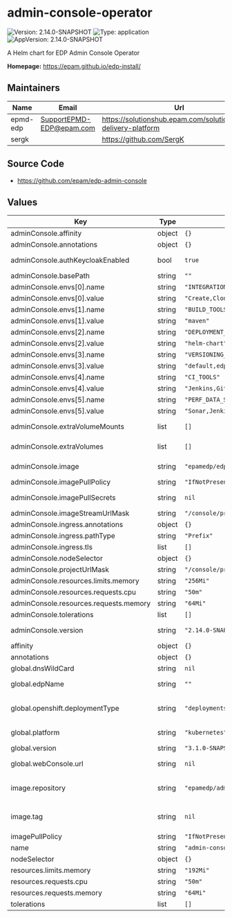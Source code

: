 # admin-console-operator

![Version: 2.14.0-SNAPSHOT](https://img.shields.io/badge/Version-2.14.0--SNAPSHOT-informational?style=flat-square) ![Type: application](https://img.shields.io/badge/Type-application-informational?style=flat-square) ![AppVersion: 2.14.0-SNAPSHOT](https://img.shields.io/badge/AppVersion-2.14.0--SNAPSHOT-informational?style=flat-square)

A Helm chart for EDP Admin Console Operator

**Homepage:** <https://epam.github.io/edp-install/>

## Maintainers

| Name | Email | Url |
| ---- | ------ | --- |
| epmd-edp | <SupportEPMD-EDP@epam.com> | <https://solutionshub.epam.com/solution/epam-delivery-platform> |
| sergk |  | <https://github.com/SergK> |

## Source Code

* <https://github.com/epam/edp-admin-console>

## Values

| Key | Type | Default | Description |
|-----|------|---------|-------------|
| adminConsole.affinity | object | `{}` |  |
| adminConsole.annotations | object | `{}` |  |
| adminConsole.authKeycloakEnabled | bool | `true` | Authentication Keycloak enabled/disabled |
| adminConsole.basePath | string | `""` | Base path for Admin Console URL |
| adminConsole.envs[0].name | string | `"INTEGRATION_STRATEGIES"` |  |
| adminConsole.envs[0].value | string | `"Create,Clone,Import"` |  |
| adminConsole.envs[1].name | string | `"BUILD_TOOLS"` |  |
| adminConsole.envs[1].value | string | `"maven"` |  |
| adminConsole.envs[2].name | string | `"DEPLOYMENT_SCRIPT"` |  |
| adminConsole.envs[2].value | string | `"helm-chart"` |  |
| adminConsole.envs[3].name | string | `"VERSIONING_TYPES"` |  |
| adminConsole.envs[3].value | string | `"default,edp"` |  |
| adminConsole.envs[4].name | string | `"CI_TOOLS"` |  |
| adminConsole.envs[4].value | string | `"Jenkins,GitLab CI"` |  |
| adminConsole.envs[5].name | string | `"PERF_DATA_SOURCES"` |  |
| adminConsole.envs[5].value | string | `"Sonar,Jenkins,GitLab"` |  |
| adminConsole.extraVolumeMounts | list | `[]` | Additional volumeMounts to be added to the container |
| adminConsole.extraVolumes | list | `[]` | Additional volumes to be added to the pod |
| adminConsole.image | string | `"epamedp/edp-admin-console"` | EDP image. The released image can be found on [Dockerhub](https://hub.docker.com/r/epamedp/edp-admin-console) |
| adminConsole.imagePullPolicy | string | `"IfNotPresent"` |  |
| adminConsole.imagePullSecrets | string | `nil` | Secrets to pull from private Docker registry |
| adminConsole.imageStreamUrlMask | string | `"/console/project/{namespace}/browse/images/{stream}"` |  |
| adminConsole.ingress.annotations | object | `{}` |  |
| adminConsole.ingress.pathType | string | `"Prefix"` |  |
| adminConsole.ingress.tls | list | `[]` |  |
| adminConsole.nodeSelector | object | `{}` |  |
| adminConsole.projectUrlMask | string | `"/console/project/{namespace}/overview"` |  |
| adminConsole.resources.limits.memory | string | `"256Mi"` |  |
| adminConsole.resources.requests.cpu | string | `"50m"` |  |
| adminConsole.resources.requests.memory | string | `"64Mi"` |  |
| adminConsole.tolerations | list | `[]` |  |
| adminConsole.version | string | `"2.14.0-SNAPSHOT"` | EDP image. The released image can be found on [Dockerhub](https://hub.docker.com/r/epamedp/edp-admin-console/tags) |
| affinity | object | `{}` |  |
| annotations | object | `{}` |  |
| global.dnsWildCard | string | `nil` | a cluster DNS wildcard name |
| global.edpName | string | `""` | namespace or a project name (in case of OpenShift) |
| global.openshift.deploymentType | string | `"deployments"` | Which type of kind will be deployed to Openshift (values: deployments/deploymentConfigs) |
| global.platform | string | `"kubernetes"` | platform type that can be "kubernetes" or "openshift |
| global.version | string | `"3.1.0-SNAPSHOT"` | EDP version |
| global.webConsole.url | string | `nil` | URL to OpenShift/Kubernetes Web console |
| image.repository | string | `"epamedp/admin-console-operator"` | EDP reconciler Docker image name. The released image can be found on [Dockerhub](https://hub.docker.com/r/epamedp/admin-console-operator) |
| image.tag | string | `nil` | EDP reconciler Docker image tag. The released image can be found on [Dockerhub](https://hub.docker.com/r/epamedp/admin-console-operator/tags) |
| imagePullPolicy | string | `"IfNotPresent"` |  |
| name | string | `"admin-console-operator"` | component name |
| nodeSelector | object | `{}` |  |
| resources.limits.memory | string | `"192Mi"` |  |
| resources.requests.cpu | string | `"50m"` |  |
| resources.requests.memory | string | `"64Mi"` |  |
| tolerations | list | `[]` |  |

